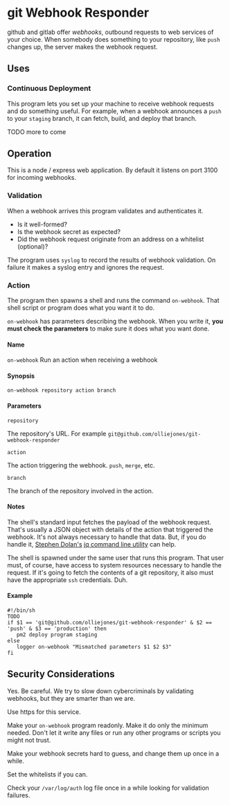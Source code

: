 # git Webhook Responder

github and gitlab offer *webhooks*, outbound requests to web services of your choice. When somebody does something
to your repository, like `push` changes up, the server makes the webhook request.

## Uses

### Continuous Deployment

This program lets you set up your machine to receive webhook requests and do something useful.  For example, when a webhook
announces a `push` to your `staging` branch, it can fetch, build, and deploy that branch.

TODO more to come

## Operation

This is a node / express web application. By default it listens on port 3100 for incoming webhooks.  

### Validation

When a webhook arrives this program validates and authenticates it.

* Is it well-formed?
* Is the webhook secret as expected?
* Did the webhook request originate from an address on a whitelist (optional)?

The program uses `syslog` to record the results of webhook validation.  On failure it  makes a 
 syslog entry and ignores the request.

### Action

The program then spawns a shell and runs the command `on-webhook`. That shell script or 
program does what you want it to do.

`on-webhook` has parameters describing the webhook. When you write it, **you must check the parameters** 
to make sure it does what you want done.


#### Name

   `on-webhook`   Run an action when receiving a webhook

#### Synopsis

    on-webhook repository action branch  

#### Parameters

    repository
The repository's URL. For example `git@github.com/olliejones/git-webhook-responder`

    action
The action triggering the webhook.  `push`, `merge`, etc.

    branch
The branch of the repository involved in the action. 

#### Notes

The shell's standard input fetches the payload of the webhook request. That's usually a JSON object with
details of the action that triggered the webhook. It's not always necessary to handle that data. But, if you
do handle it, [Stephen Dolan's](http://stedolan.net/about/) [jq command line utility](https://stedolan.github.io/jq/) can help.

The shell is spawned under the same user that runs this program. That user must, of course, have access 
to system resources necessary to handle the request. If it's going to fetch the contents of a git
repository, it also must have the appropriate `ssh` credentials.  Duh.

#### Example

````
#!/bin/sh
TODO
if $1 == 'git@github.com/olliejones/git-webhook-responder' & $2 == 'push' & $3 == 'production' then
   pm2 deploy program staging
else
   logger on-webhook "Mismatched parameters $1 $2 $3"
fi
````

## Security Considerations

Yes. Be careful.  We try to slow down cybercriminals by validating webhooks, 
but they are smarter than we are. 

Use https for this service.

Make your `on-webhook` program readonly. Make it do only the minimum needed. Don't let it write any files
or run any other programs or scripts you might not trust.

Make your webhook secrets hard to guess, and change them up once in a while.

Set the whitelists if you can.

Check your `/var/log/auth` log file once in a while looking for validation failures.